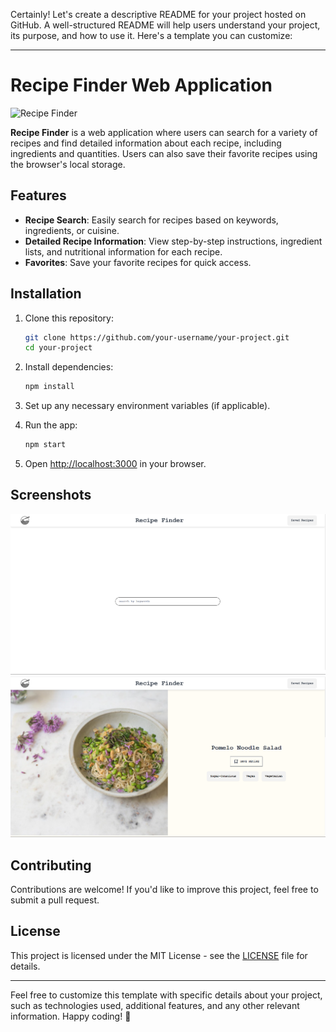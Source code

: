 Certainly! Let's create a descriptive README for your project hosted on GitHub. A well-structured README will help users understand your project, its purpose, and how to use it. Here's a template you can customize:

---

# Recipe Finder Web Application

![Recipe Finder](https://recipe-finder-sushil.netlify.app/)

**Recipe Finder** is a web application where users can search for a variety of recipes and find detailed information about each recipe, including ingredients and quantities. Users can also save their favorite recipes using the browser's local storage.

## Features

- **Recipe Search**: Easily search for recipes based on keywords, ingredients, or cuisine.
- **Detailed Recipe Information**: View step-by-step instructions, ingredient lists, and nutritional information for each recipe.
- **Favorites**: Save your favorite recipes for quick access.

## Installation

1. Clone this repository:

   ```bash
   git clone https://github.com/your-username/your-project.git
   cd your-project
   ```

2. Install dependencies:

   ```bash
   npm install
   ```

3. Set up any necessary environment variables (if applicable).

4. Run the app:

   ```bash
   npm start
   ```

5. Open [http://localhost:3000](http://localhost:3000) in your browser.

## Screenshots

![Recipe Search](<public/Screenshot 2024-03-06 120028.png>)
![Recipe Details](<public/Screenshot 2024-03-06 120235.png>)

## Contributing

Contributions are welcome! If you'd like to improve this project, feel free to submit a pull request.

## License

This project is licensed under the MIT License - see the [LICENSE](LICENSE) file for details.

---

Feel free to customize this template with specific details about your project, such as technologies used, additional features, and any other relevant information. Happy coding! 🚀
